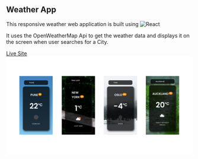## Weather App
This responsive weather web application is built using ![React](https://img.shields.io/badge/-React-333333?style=flat&logo=react) 

It uses the OpenWeatherMap Api to get the weather data and displays it on the screen when
user searches for a City.


[Live Site](https://sumeetmohite.github.io/weather "Weather")
![Weather](https://raw.githubusercontent.com/sumeetmohite/site/main/public/assets/weather.jpg "Weather")
